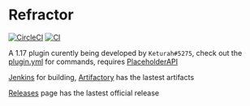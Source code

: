 # Refractor

[![CircleCI](https://circleci.com/gh/TheBozzz34/Refractor/tree/master.svg?style=svg)](https://circleci.com/gh/TheBozzz34/Refractor/tree/master) [![CI](https://github.com/TheBozzz34/Refractor/actions/workflows/build.yml/badge.svg)](https://github.com/TheBozzz34/Refractor/actions/workflows/build.yml)

A 1.17 plugin curently being developed by `Keturah#5275`, check out the [plugin.yml](https://github.com/TheBozzz34/Refractor/blob/master/src/main/resources/plugin.yml) for commands, requires [PlaceholderAPI](https://www.spigotmc.org/resources/placeholderapi.6245/)

[Jenkins](https://35.222.46.52/job/Refractor/lastStableBuild/) for building, [Artifactory](https://keturah.jfrog.io/artifactory/refractor/target) has the lastest artifacts

[Releases](https://github.com/TheBozzz34/Refractor/releases/latest) page has the lastest official release

